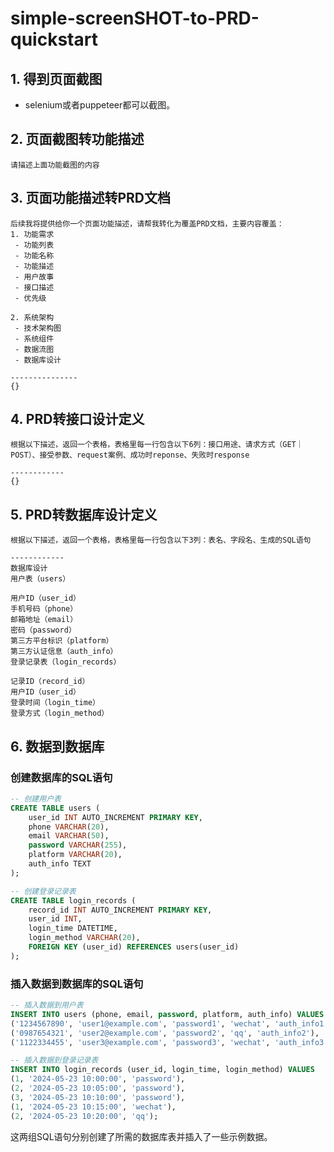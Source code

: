 # simple-screenSHOT-to-PRD-quickstart
## 1. 得到页面截图
 - selenium或者puppeteer都可以截图。

## 2. 页面截图转功能描述
```
请描述上面功能截图的内容
```

## 3. 页面功能描述转PRD文档
```
后续我将提供给你一个页面功能描述，请帮我转化为覆盖PRD文档，主要内容覆盖：
1. 功能需求
 - 功能列表
 - 功能名称
 - 功能描述
 - 用户故事
 - 接口描述
 - 优先级

2. 系统架构
 - 技术架构图
 - 系统组件
 - 数据流图
 - 数据库设计

---------------
{}
```

## 4. PRD转接口设计定义
```
根据以下描述，返回一个表格，表格里每一行包含以下6列：接口用途、请求方式（GET｜POST）、接受参数、request案例、成功时reponse、失败时response

------------
{}
```

## 5. PRD转数据库设计定义
```
根据以下描述，返回一个表格，表格里每一行包含以下3列：表名、字段名、生成的SQL语句

------------
数据库设计
用户表（users）

用户ID（user_id）
手机号码（phone）
邮箱地址（email）
密码（password）
第三方平台标识（platform）
第三方认证信息（auth_info）
登录记录表（login_records）

记录ID（record_id）
用户ID（user_id）
登录时间（login_time）
登录方式（login_method）
```

## 6. 数据到数据库
### 创建数据库的SQL语句

```sql
-- 创建用户表
CREATE TABLE users (
    user_id INT AUTO_INCREMENT PRIMARY KEY,
    phone VARCHAR(20),
    email VARCHAR(50),
    password VARCHAR(255),
    platform VARCHAR(20),
    auth_info TEXT
);

-- 创建登录记录表
CREATE TABLE login_records (
    record_id INT AUTO_INCREMENT PRIMARY KEY,
    user_id INT,
    login_time DATETIME,
    login_method VARCHAR(20),
    FOREIGN KEY (user_id) REFERENCES users(user_id)
);
```

### 插入数据到数据库的SQL语句

```sql
-- 插入数据到用户表
INSERT INTO users (phone, email, password, platform, auth_info) VALUES 
('1234567890', 'user1@example.com', 'password1', 'wechat', 'auth_info1'),
('0987654321', 'user2@example.com', 'password2', 'qq', 'auth_info2'),
('1122334455', 'user3@example.com', 'password3', 'wechat', 'auth_info3');

-- 插入数据到登录记录表
INSERT INTO login_records (user_id, login_time, login_method) VALUES 
(1, '2024-05-23 10:00:00', 'password'),
(2, '2024-05-23 10:05:00', 'password'),
(3, '2024-05-23 10:10:00', 'password'),
(1, '2024-05-23 10:15:00', 'wechat'),
(2, '2024-05-23 10:20:00', 'qq');
```

这两组SQL语句分别创建了所需的数据库表并插入了一些示例数据。
